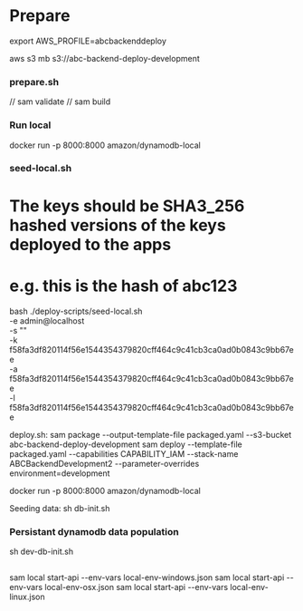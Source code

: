 # Prepare

export AWS_PROFILE=abcbackenddeploy

aws s3 mb s3://abc-backend-deploy-development

### prepare.sh
// sam validate
// sam build


### Run local 
docker run -p 8000:8000 amazon/dynamodb-local

### seed-local.sh
# The keys should be SHA3_256 hashed versions of the keys deployed to the apps
# e.g. this is the hash of abc123
bash ./deploy-scripts/seed-local.sh \
  -e admin@localhost \
  -s "" \
  -k f58fa3df820114f56e1544354379820cff464c9c41cb3ca0ad0b0843c9bb67ee \
  -a f58fa3df820114f56e1544354379820cff464c9c41cb3ca0ad0b0843c9bb67ee \
  -l f58fa3df820114f56e1544354379820cff464c9c41cb3ca0ad0b0843c9bb67ee



deploy.sh:
sam package --output-template-file packaged.yaml --s3-bucket abc-backend-deploy-development
sam deploy --template-file packaged.yaml --capabilities CAPABILITY_IAM --stack-name ABCBackendDevelopment2 --parameter-overrides environment=development




docker run -p 8000:8000 amazon/dynamodb-local

Seeding data:
sh db-init.sh


### Persistant dynamodb data population

sh dev-db-init.sh



## 
sam local start-api --env-vars local-env-windows.json
sam local start-api --env-vars local-env-osx.json
sam local start-api --env-vars local-env-linux.json
